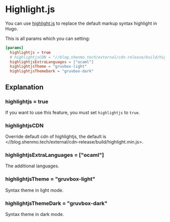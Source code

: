# Highlight.js

You can use [highlight.js](https://highlightjs.org/) to replace the default markup syntax highlight in Hugo.

This is all params which you can setting:

```toml
[params]
  highlightjs = true
  # highlightjsCDN = "//blog.shenmo.tech/external/cdn-release/build/highlight.min.js"
  highlightjsExtraLanguages = ["ocaml"]
  highlightjsTheme = "gruvbox-light"
  highlightjsThemeDark = "gruvbox-dark"
```

## Explanation

### highlightjs = true

If you want to use this feature, you must set `highlightjs` to `true`.

### highlightjsCDN

Override default cdn of highlightjs, the default is <//blog.shenmo.tech/external/cdn-release/build/highlight.min.js>.

### highlightjsExtraLanguages = ["ocaml"]

The additional languages.

### highlightjsTheme = "gruvbox-light"

Syntax theme in light mode.

### highlightjsThemeDark = "gruvbox-dark"

Syntax theme in dark mode.
